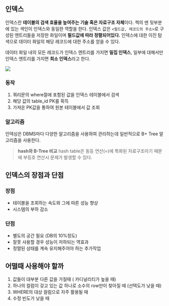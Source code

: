 ## 인덱스
인덱스란 **테이블의 검색 효율을 높여주는 기술 혹은 자료구조 자체**이다. 책의 맨 뒷부분에 있는 색인이 인덱스와 동일한 역할을 한다. 인덱스 값은 `<필드값, 레코드의 주소>`로 구성된 엔트리들을 저장한 화일이며 **필드값에 따라 정렬되어있다.** 
인덱스에 대한 이진 탐색으로 데이터 화일의 해당 레코드에 대한 주소를 얻을 수 있다. 

데이터 화일 내의 모든 레코드가 인덱스 엔트리를 가지면 **밀집 인덱스**, 일부에 대해서만 인덱스 엔트리를 가지면 **희소 인덱스**라고 한다.

![](https://images.velog.io/images/cheal3/post/203dbbaa-5750-4710-8b6e-e4f94549bd34/image.png)

### 동작 
1. 쿼리문의 where절에 포함된 값을 인덱스 테이블에서 검색
2. 해당 값의 table_id PK를 획득
3. 가져온 PK값을 통하여 원본 테이블에서 값 조회

### 알고리즘
인덱싱은 DBMS마다 다양한 알고리즘을 사용하여 관리하는데 일반적으로 B+ Tree 알고리즘을 사용한다.

>**hash와 B-Tree 비교**
hash table은 동등 연산(=)에 특화된 자료구조이기 때문에 부등호 연산시 문제가 발생할 수 있다.

## 인덱스의 장점과 단점
### 장점
- 테이블을 조회하는 속도와 그에 따른 성능 향상
- 시스템의 부하 감소

### 단점
- 별도의 공간 필요 (DB의 10%정도)
- 잘못 사용할 경우 성능이 저하되는 역효과
- 정렬된 상태를 계속 유지해주어야 하는 추가작업


## 어떨때 사용해야 할까
1. 값들이 대부분 다른 값을 가질때 ( 카디널리티가 높을 때)
2. 하나의 컬럼이 갖고 있는 값 하나로 소수의 row만이 찾아질 때 (선택도가 낮을 때)
3. WHERE의 대상 컬럼으로 자주 활용될 때
4. 수정 빈도가 낮을 때
